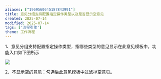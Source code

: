 ```yaml
---
aliases: ["1969560645187843991"]
title: 意见分组支持配置指定操作类型以及是否显示空意见
created: 2025-07-14
modified: 2025-07-14
tags: ['流程引擎']
theme: 工作流程
---
```


1、意见分组支持配置指定操作类型，指哪些类型的意见显示在此意见模板中，功能入口如下图所示

![](41892a5d5f380d9347d3d86b6e4fd1df.jpg)

2、不显示空的意见：勾选后此意见模板中过滤掉空意见。